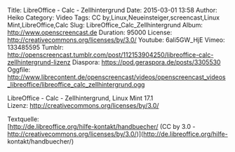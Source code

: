 Title: LibreOffice - Calc - Zellhintergrund
Date: 2015-03-01 13:58
Author: Heiko
Category: Video
Tags: CC by,Linux,Neueinsteiger,screencast,Linux Mint,LibreOffice,Calc
Slug: LibreOffice_Calc_Zellhintergrund
Album: http://www.openscreencast.de
Duration: 95000
License: http://creativecommons.org/licenses/by/3.0/
Youtube: 6ali5GW_HjE
Vimeo: 133485595
Tumblr: http://openscreencast.tumblr.com/post/112153904250/libreoffice-calc-zellhintergrund-lizenz
Diaspora: https://pod.geraspora.de/posts/3305530
Oggfile: http://www.librecontent.de/openscreencast/videos/openscreencast_videos_libreoffice/libreoffice_calc_zellhintergrund.ogg

LibreOffice - Calc - Zellhintergrund, Linux Mint 17.1  
Lizenz: <http://creativecommons.org/licenses/by/3.0/>  
  
Textquelle:  
[http://de.libreoffice.org/hilfe-kontakt/handbuecher/ (CC by 3.0 -
http://creativecommons.org/licenses/by/3.0/)](http://de.libreoffice.org/hilfe-
kontakt/handbuecher/)

